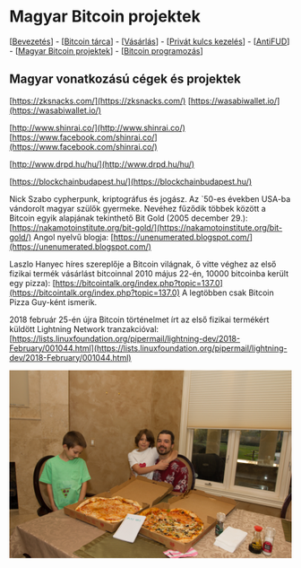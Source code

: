 # Magyar Bitcoin projektek

\[[Bevezetés](./)\] - \[[Bitcoin tárca](tarca.md)\] - \[[Vásárlás](vasarlas.md)\] - \[[Privát kulcs kezelés](private_key_management.md)\] - \[[AntiFUD](antifud.md)\] - \[[Magyar Bitcoin projektek](magyarok.md)\] - \[[Bitcoin programozás](programozas.md)\]

## Magyar vonatkozású cégek és projektek

[https://zksnacks.com/](https://zksnacks.com/) [https://wasabiwallet.io/](https://wasabiwallet.io/)

[http://www.shinrai.co/](http://www.shinrai.co/) [https://www.facebook.com/shinrai.co/](https://www.facebook.com/shinrai.co/)

[http://www.drpd.hu/hu/](http://www.drpd.hu/hu/)

[https://blockchainbudapest.hu/](https://blockchainbudapest.hu/) 

Nick Szabo cypherpunk, kriptográfus és jogász. Az \`50-es években USA-ba vándorolt magyar szülők gyermeke. Nevéhez fűződik többek között a Bitcoin egyik alapjának tekinthető Bit Gold \(2005 december 29.\): [https://nakamotoinstitute.org/bit-gold/](https://nakamotoinstitute.org/bit-gold/) Angol nyelvű blogja: [https://unenumerated.blogspot.com/](https://unenumerated.blogspot.com/)

Laszlo Hanyec  híres szereplője a Bitcoin világnak, ő vitte véghez az első fizikai termék vásárlást bitcoinnal 2010 május 22-én, 10000 bitcoinba került egy pizza\): [https://bitcointalk.org/index.php?topic=137.0](https://bitcointalk.org/index.php?topic=137.0) A legtöbben csak Bitcoin Pizza Guy-ként ismerik.

2018 február 25-én újra Bitcoin történelmet írt az első fizikai termékért küldött Lightning Network tranzakcióval: [https://lists.linuxfoundation.org/pipermail/lightning-dev/2018-February/001044.html](https://lists.linuxfoundation.org/pipermail/lightning-dev/2018-February/001044.html) 

![](.gitbook/assets/bitcoinpizzaguy.jpg)





